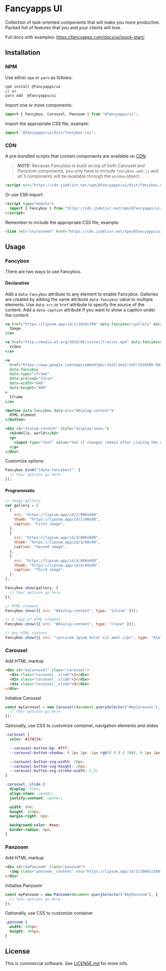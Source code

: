 # Fancyapps UI

Collection of task-oriented components that will make you more productive. Packed full of features that you and your clients will love.

Full docs with examples: https://fancyapps.com/docs/ui/quick-start/.

## Installation

### NPM

Use either `npm` or `yarn` as follows:

```bash
npm install @fancyapps/ui
// or
yarn add  @fancyapps/ui
```

Import one or more components:

```jsx
import { Fancybox, Carousel, Panzoom } from "@fancyapps/ui";
```

Import the appropriate CSS file, example:

```jsx
import "@fancyapps/ui/dist/fancybox.css";
```

### CDN

A pre-bundled scripts that contain components are available on [CDN](https://www.jsdelivr.com/package/npm/@fancyapps/ui?path=dist).

> **_NOTE:_** Because Fancybox is build on top of both Carousel and Panzoom components, you only have to include `fancybox.umd.js` and all 3 components will be available through the `window` object.

```html
<script src="https://cdn.jsdelivr.net/npm/@fancyapps/ui/dist/fancybox.umd.js"></script>
```

Or use ES6 import:

```html
<script type="module">
  import { Fancybox } from "https://cdn.jsdelivr.net/npm/@fancyapps/ui/dist/fancybox.esm.js";
</script>
```

Remember to include the appropriate CSS file, example:

```html
<link rel="stylesheet" href="https://cdn.jsdelivr.net/npm/@fancyapps/ui/dist/fancybox.css" />
```

## Usage

### Fancybox

There are two ways to use Fancybox.

#### Declarative

Add a `data-fancybox` attribute to any element to enable Fancybox. Galleries are created by adding the same attribute `data-fancybox` value to multiple elements. Use `data-src` or `href` attribute to specify the source of the content. Add a `data-caption` attribute if you want to show a caption under the content.

```jsx
<a href="https://lipsum.app/id/1/1024x768" data-fancybox="gallery" data-caption="Optional caption">
  Image
</a>
```

```jsx
<a href="http://media.w3.org/2010/05/sintel/trailer.mp4" data-fancybox>
  Video
</a>
```

```jsx
<a
  href="https://www.google.com/maps/embed?pb=!1m14!1m12!1m3!1d10500.902039411158!2d2.2913514905137315!3d48.85391001859112!2m3!1f0!2f0!3f0!3m2!1i1024!2i768!4f13.1!5e0!3m2!1slv!2slv!4v1622011463926!5m2!1slv!2slv"
  data-fancybox
  data-type="iframe"
  data-preload="false"
  data-width="640"
  data-height="480"
>
  Iframe
</a>
```

```jsx
<button data-fancybox data-src="#dialog-content">
  HTML element
</button>

<div id="dialog-content" style="display:none;">
  <h2>Hello, world!</h2>
  <p>
    <input type="text" value="See if changes remain after closing the dialog" />
  </p>
</div>
```

Customize options:

```js
Fancybox.bind("[data-fancybox]", {
  // Your options go here
});
```

#### Programmatic

```js
// Image gallery
var gallery = [
  {
    src: "https://lipsum.app/id/2/800x600",
    thumb: "https://lipsum.app/id/2/80x80",
    caption: "First image",
  },
  {
    src: "https://lipsum.app/id/3/800x600",
    thumb: "https://lipsum.app/id/3/80x80",
    caption: "Second image",
  },
  {
    src: "https://lipsum.app/id/4/800x600",
    thumb: "https://lipsum.app/id/4/80x80",
    caption: "Third image",
  },
];

Fancybox.show(gallery, {
  // Your options go here
});

// HTML element
Fancybox.show([{ src: "#dialog-content", type: "inline" }]);

// A copy of HTML element
Fancybox.show([{ src: "#dialog-content", type: "clone" }]);

// Any HTML content
Fancybox.show([{ src: "<p>Lorem ipsum dolor sit amet.</p>", type: "html" }]);
```

### Carousel

Add HTML markup

```html
<div id="myCarousel" class="carousel">
  <div class="carousel__slide">1</div>
  <div class="carousel__slide">2</div>
  <div class="carousel__slide">3</div>
</div>
```

Initialise Carousel

```js
const myCarousel = new Carousel(document.querySelector("#myCarousel"), {
  // Your options go here
});
```

Optionally, use CSS to customize container, navigation elements and slides

```css
.carousel {
  color: #170724;

  --carousel-button-bg: #fff;
  --carousel-button-shadow: 0 2px 1px -1px rgb(0 0 0 / 20%), 0 1px 1px 0 rgb(0 0 0 / 14%), 0 1px 3px 0 rgb(0 0 0 / 12%);

  --carousel-button-svg-width: 20px;
  --carousel-button-svg-height: 20px;
  --carousel-button-svg-stroke-width: 2.5;
}

.carousel__slide {
  display: flex;
  align-items: center;
  justify-content: center;

  width: 80%;
  height: 160px;
  margin-right: 6px;

  background-color: #eee;
  border-radius: 6px;
}
```

### Panzoom

Add HTML markup

```html
<div id="myPanzoom" class="panzoom">
  <img class="panzoom__content" src="https://lipsum.app/id/3/2000x1500" alt="" />
</div>
```

Initialise Panzoom

```js
const myPanzoom = new Panzoom(document.querySelector("#myPanzoom"), {
  // Your options go here
});
```

Optionally, use CSS to customize container

```css
.panzoom {
  width: 400px;
  height: 300px;
}
```

## License

This is commercial software. See [LICENSE.md](LICENSE.md) for more info.
